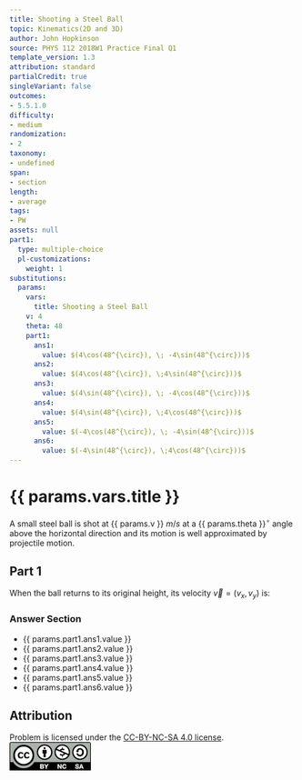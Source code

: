 ```yaml
---
title: Shooting a Steel Ball
topic: Kinematics(2D and 3D)
author: John Hopkinson
source: PHYS 112 2018W1 Practice Final Q1
template_version: 1.3
attribution: standard
partialCredit: true
singleVariant: false
outcomes:
- 5.5.1.0
difficulty:
- medium
randomization:
- 2
taxonomy:
- undefined
span:
- section
length:
- average
tags:
- PW
assets: null
part1:
  type: multiple-choice
  pl-customizations:
    weight: 1
substitutions:
  params:
    vars:
      title: Shooting a Steel Ball
    v: 4
    theta: 48
    part1:
      ans1:
        value: $(4\cos(48^{\circ}), \; -4\sin(48^{\circ}))$
      ans2:
        value: $(4\cos(48^{\circ}), \;4\sin(48^{\circ}))$
      ans3:
        value: $(4\sin(48^{\circ}), \; -4\cos(48^{\circ}))$
      ans4:
        value: $(4\sin(48^{\circ}), \;4\cos(48^{\circ}))$
      ans5:
        value: $(-4\cos(48^{\circ}), \; -4\sin(48^{\circ}))$
      ans6:
        value: $(-4\sin(48^{\circ}), \;4\cos(48^{\circ}))$
---
```

# {{ params.vars.title }}
A small steel ball is shot at {{ params.v }} $m/s$ at a {{ params.theta }}$^{\circ}$ angle above the horizontal direction and its motion is well approximated by projectile motion.

## Part 1

When the ball returns to its original height, its velocity $\overrightarrow{v} = (v_x, v_y)$ is:

### Answer Section

- {{ params.part1.ans1.value }}
- {{ params.part1.ans2.value }}
- {{ params.part1.ans3.value }}
- {{ params.part1.ans4.value }}
- {{ params.part1.ans5.value }}
- {{ params.part1.ans6.value }}

## Attribution

Problem is licensed under the [CC-BY-NC-SA 4.0 license](https://creativecommons.org/licenses/by-nc-sa/4.0/).<br> ![The Creative Commons 4.0 license requiring attribution-BY, non-commercial-NC, and share-alike-SA license.](https://raw.githubusercontent.com/firasm/bits/master/by-nc-sa.png)